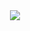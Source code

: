 <!-- <img align="right" src="https://visitor-badge.laobi.icu/badge?page_id=nate51315.nate51315" /> -->
<!-- <img align="right" src="https://komarev.com/ghpvc/?username=nate51315&style=flat-square&color=1E84EE" alt="" /> -->
<img align="right" src="https://komarev.com/ghpvc/?username=nate51315&style=for-the-badge&color=1E84EE" alt="" />

<br/>

<div id="header" align="center">
  <h1 align="center">
    <img src="https://readme-typing-svg.herokuapp.com/?font=Righteous&size=35&center=true&vCenter=true&width=500&height=70&duration=4000&color=FFFFFF&lines=Hello;" /> 
    <!-- <img src="https://readme-typing-svg.herokuapp.com/?font=Righteous&size=35&center=true&vCenter=true&width=500&height=70&duration=4000&color=FFFFFF&lines=Hello+🤝;" /> -->
  </h1>
  <!-- <img src="https://media.giphy.com/media/gjrYDwbjnK8x36xZIO/giphy.gif" class="" width="210"/> -->
  <!-- <img src="https://i.imgur.com/pqdICWJ.gif" class="" width="200" /> -->
</div>

<br/>

<!--
<div id="badges" align="center">
   <a href="your-linkedin-URL">
    <img src="https://img.shields.io/badge/LinkedIn-blue?style=for-the-badge&logo=linkedin&logoColor=white" alt="LinkedIn Badge"/>
  </a> 
  <a href="your-twitter-URL">
    <img src="https://img.shields.io/badge/Portfolio-1E84EE?style=for-the-badge&logo=todoist&logoColor=white" alt="Twitter Badge"/>
  </a>
</div> 
-->

<br/>

<!-- <div align="center">
  <a href="#"><img src="https://img.shields.io/badge/Portfolio Website-C6FF00" alt=""/></a>
</div> -->

<!--
<h1 align="center">
  hello there!
</h1>

<div align="center">
  <img src="https://media.giphy.com/media/dWesBcTLavkZuG35MI/giphy.gif" width="600" height="300"/>
</div>
-->






